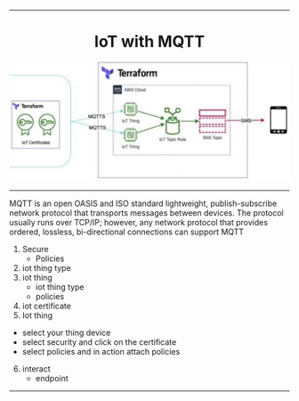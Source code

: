 ***

 <div align="center">
    <h1>IoT with MQTT</h1>
    <img src="images/iot-MQTT.JPG" width="700" />
</div>

***

MQTT is an open OASIS and ISO standard lightweight, publish-subscribe network protocol that transports messages between devices. The protocol usually runs over TCP/IP; however, any network protocol that provides ordered, lossless, bi-directional connections can support MQTT

1. Secure
   - Policies
2. iot thing type
3. iot thing
   - iot thing type
   - policies
4. iot certificate
5. Iot thing
  - select your thing device
  - select security and click on the certificate
  - select policies and in action attach policies
6. interact 
   - endpoint

***